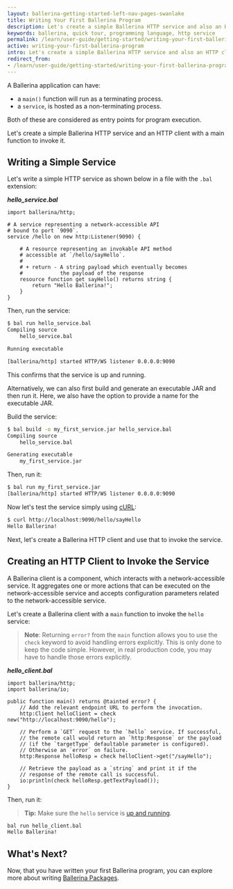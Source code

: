 ```yaml
---
layout: ballerina-getting-started-left-nav-pages-swanlake
title: Writing Your First Ballerina Program
description: Let's create a simple Ballerina HTTP service and also an HTTP client to invoke it.
keywords: ballerina, quick tour, programming language, http service
permalink: /learn/user-guide/getting-started/writing-your-first-ballerina-program/
active: writing-your-first-ballerina-program
intro: Let's create a simple Ballerina HTTP service and also an HTTP client to invoke it.
redirect_from:
- /learn/user-guide/getting-started/writing-your-first-ballerina-program
---
```


A Ballerina application can have:

* a `main()` function will run as a terminating process. 
* a `service`, is hosted as a non-terminating process. 
  
Both of these are considered as entry points for program execution.

Let's create a simple Ballerina HTTP service and an HTTP client with a main function to invoke it.

## Writing a Simple Service

Let's write a simple HTTP service as shown below in a file with the `.bal` extension:

***hello_service.bal***
```bal
import ballerina/http;

# A service representing a network-accessible API
# bound to port `9090`.
service /hello on new http:Listener(9090) {

    # A resource representing an invokable API method
    # accessible at `/hello/sayHello`.
    #
    # + return - A string payload which eventually becomes 
    #            the payload of the response
    resource function get sayHello() returns string {
        return "Hello Ballerina!";
    }
}
```

Then, run the service:
```bash
$ bal run hello_service.bal
Compiling source
	hello_service.bal

Running executable

[ballerina/http] started HTTP/WS listener 0.0.0.0:9090
```
This confirms that the service is up and running. 

Alternatively, we can also first build and generate an executable JAR and then run it. Here, we also have the option to provide a name for the executable JAR.

Build the service:

```bash
$ bal build -o my_first_service.jar hello_service.bal
Compiling source
	hello_service.bal

Generating executable
	my_first_service.jar
```

Then, run it:
```bash
$ bal run my_first_service.jar
[ballerina/http] started HTTP/WS listener 0.0.0.0:9090
```

Now let's test the service simply using [cURL](https://curl.haxx.se/download.html):

```bash
$ curl http://localhost:9090/hello/sayHello
Hello Ballerina!
```

Next, let's create a Ballerina HTTP client and use that to invoke the service.

## Creating an HTTP Client to Invoke the Service

A Ballerina client is a component, which interacts with a network-accessible service. It aggregates one or more actions that can be executed on the network-accessible service and accepts configuration parameters related to the network-accessible service.

Let's create a Ballerina client with a `main` function to invoke the `hello` service:  

> **Note**: Returning `error?` from the `main` function allows you to use the `check` keyword to avoid handling errors explicitly. This is only done to keep the code simple. However, in real production code, you may have to handle those errors explicitly.

***hello_client.bal***
```bal
import ballerina/http;
import ballerina/io;

public function main() returns @tainted error? {
    // Add the relevant endpoint URL to perform the invocation.
    http:Client helloClient = check new("http://localhost:9090/hello");

    // Perform a `GET` request to the `hello` service. If successful, 
    // the remote call would return an `http:Response` or the payload 
    // (if the `targetType` defaultable parameter is configured).
    // Otherwise an `error` on failure.
    http:Response helloResp = check helloClient->get("/sayHello");

    // Retrieve the payload as a `string` and print it if the 
    // response of the remote call is successful.
    io:println(check helloResp.getTextPayload());
}
```

Then, run it:

> **Tip:** Make sure the `hello` service is [up and running](#writing-a-simple-service).

```bash
bal run hello_client.bal
Hello Ballerina!
```

## What's Next?

Now, that you have written your first Ballerina program, you can explore more about writing [Ballerina Packages](/learn/user-guide/ballerina-packages/creating-your-first-ballerina-package/).

<style> #tree-expand-all, #tree-collapse-all, .cTocElements {display:none;} .cGitButtonContainer {padding-left: 40px;} </style>
